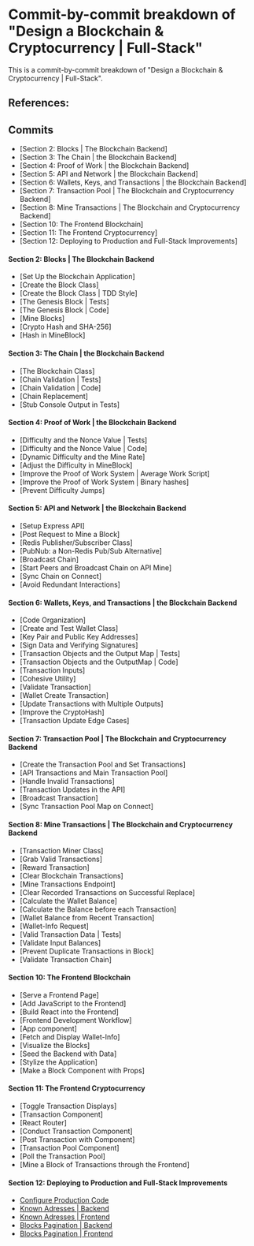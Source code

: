 # Commit-by-commit breakdown of "Design a Blockchain & Cryptocurrency | Full-Stack"

This is a commit-by-commit breakdown of "Design a Blockchain & Cryptocurrency | Full-Stack".

## References:
## Commits
- [Section 2: Blocks | The Blockchain Backend]
- [Section 3: The Chain | the Blockchain Backend]
- [Section 4: Proof of Work | the Blockchain Backend]
- [Section 5: API and Network | the Blockchain Backend]
- [Section 6: Wallets, Keys, and Transactions | the Blockchain Backend]
- [Section 7: Transaction Pool | The Blockchain and Cryptocurrency Backend]
- [Section 8: Mine Transactions | The Blockchain and Cryptocurrency Backend]
- [Section 10: The Frontend Blockchain]
- [Section 11: The Frontend Cryptocurrency]
- [Section 12: Deploying to Production and Full-Stack Improvements]

#### Section 2: Blocks | The Blockchain Backend
* [Set Up the Blockchain Application]
* [Create the Block Class]
* [Create the Block Class | TDD Style]
* [The Genesis Block | Tests]
* [The Genesis Block | Code]
* [Mine Blocks]
* [Crypto Hash and SHA-256]
* [Hash in MineBlock]

#### Section 3: The Chain | the Blockchain Backend
* [The Blockchain Class]
* [Chain Validation | Tests]
* [Chain Validation | Code]
* [Chain Replacement]
* [Stub Console Output in Tests]

#### Section 4: Proof of Work | the Blockchain Backend
* [Difficulty and the Nonce Value | Tests]
* [Difficulty and the Nonce Value | Code]
* [Dynamic Difficulty and the Mine Rate]
* [Adjust the Difficulty in MineBlock]
* [Improve the Proof of Work System | Average Work Script]
* [Improve the Proof of Work System | Binary hashes]
* [Prevent Difficulty Jumps]

#### Section 5: API and Network | the Blockchain Backend
* [Setup Express API]
* [Post Request to Mine a Block]
* [Redis Publisher/Subscriber Class]
* [PubNub: a Non-Redis Pub/Sub Alternative]
* [Broadcast Chain]
* [Start Peers and Broadcast Chain on API Mine]
* [Sync Chain on Connect]
* [Avoid Redundant Interactions]

#### Section 6: Wallets, Keys, and Transactions | the Blockchain Backend
* [Code Organization]
* [Create and Test Wallet Class]
* [Key Pair and Public Key Addresses]
* [Sign Data and Verifying Signatures]
* [Transaction Objects and the Output Map | Tests]
* [Transaction Objects and the OutputMap | Code]
* [Transaction Inputs]
* [Cohesive Utility]
* [Validate Transaction]
* [Wallet Create Transaction]
* [Update Transactions with Multiple Outputs]
* [Improve the CryptoHash]
* [Transaction Update Edge Cases]

#### Section 7: Transaction Pool | The Blockchain and Cryptocurrency Backend
* [Create the Transaction Pool and Set Transactions]
* [API Transactions and Main Transaction Pool]
* [Handle Invalid Transactions]
* [Transaction Updates in the API]
* [Broadcast Transaction]
* [Sync Transaction Pool Map on Connect]
#### Section 8: Mine Transactions | The Blockchain and Cryptocurrency Backend
* [Transaction Miner Class]
* [Grab Valid Transactions]
* [Reward Transaction]
* [Clear Blockchain Transactions]
* [Mine Transactions Endpoint]
* [Clear Recorded Transactions on Successful Replace]
* [Calculate the Wallet Balance]
* [Calculate the Balance before each Transaction]
* [Wallet Balance from Recent Transaction]
* [Wallet-Info Request]
* [Valid Transaction Data | Tests]
* [Validate Input Balances]
* [Prevent Duplicate Transactions in Block]
* [Validate Transaction Chain]

#### Section 10: The Frontend Blockchain
* [Serve a Frontend Page]
* [Add JavaScript to the Frontend]
* [Build React into the Frontend]
* [Frontend Development Workflow]
* [App component]
* [Fetch and Display Wallet-Info]
* [Visualize the Blocks]
* [Seed the Backend with Data]
* [Stylize the Application]
* [Make a Block Component with Props]

#### Section 11: The Frontend Cryptocurrency
* [Toggle Transaction Displays]
* [Transaction Component]
* [React Router]
* [Conduct Transaction Component]
* [Post Transaction with Component]
* [Transaction Pool Component]
* [Poll the Transaction Pool]
* [Mine a Block of Transactions through the Frontend]

#### Section 12: Deploying to Production and Full-Stack Improvements
* [Configure Production Code](https://github.com/15Dkatz/cryptochain_commits/commit/e1791c5e22c04b8d2bc3d33285a0685ffb2f8e87)
* [Known Adresses | Backend](https://github.com/15Dkatz/cryptochain_commits/commit/3581f482678e0b087339e065b591b04d0ca1e3e7)
* [Known Adresses | Frontend](https://github.com/15Dkatz/cryptochain_commits/commit/4a9ef451d41cdfd2e462a151907009f0c73e3960)
* [Blocks Pagination | Backend](https://github.com/15Dkatz/cryptochain_commits/commit/c943c72972cc44e026052d3146e1044075fa176e)
* [Blocks Pagination | Frontend](https://github.com/15Dkatz/cryptochain_commits/commit/b4deaf6bb76f1058969e2cbf48d48e367f30e204)
